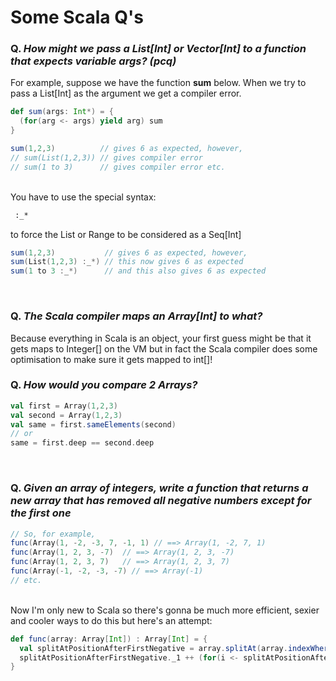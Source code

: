# Some Scala Q's<br>
### Q. *How might we pass a List[Int] or Vector[Int] to a function that expects variable args? (pcq)*
For example, suppose we have the function **sum** below. When we try to pass a List[Int] as the argument we get a compiler error.
```scala
def sum(args: Int*) = {
  (for(arg <- args) yield arg) sum
}

sum(1,2,3)          // gives 6 as expected, however,
// sum(List(1,2,3)) // gives compiler error
// sum(1 to 3)      // gives compiler error etc.
```
<br>
You have to use the special syntax:

```bash
 :_* 
```

to force the List or Range to be considered as a Seq[Int]<br>

```scala
sum(1,2,3)           // gives 6 as expected, however,
sum(List(1,2,3) :_*) // this now gives 6 as expected 
sum(1 to 3 :_*)      // and this also gives 6 as expected
```
<br>

### Q. *The Scala compiler maps an Array[Int] to what?*
Because everything in Scala is an object, your first guess might be that it gets maps to Integer[] on the VM but in fact the Scala compiler does some optimisation to make sure it gets mapped to int[]!

### Q. *How would you compare 2 Arrays?*
```scala
val first = Array(1,2,3)
val second = Array(1,2,3)
val same = first.sameElements(second)
// or
same = first.deep == second.deep
```
<br>


### Q. *Given an array of integers, write a function that returns a new array that has removed all negative numbers except for the first one*<br>
```scala
// So, for example, 
func(Array(1, -2, -3, 7, -1, 1) // ==> Array(1, -2, 7, 1)
func(Array(1, 2, 3, -7)  // ==> Array(1, 2, 3, -7)
func(Array(1, 2, 3, 7)   // ==> Array(1, 2, 3, 7)
func(Array(-1, -2, -3, -7) // ==> Array(-1)
// etc.
```
<br>
Now I'm only new to Scala so there's gonna be much more efficient, sexier and cooler ways to do this but here's an attempt:

```scala
def func(array: Array[Int]) : Array[Int] = {
  val splitAtPositionAfterFirstNegative = array.splitAt(array.indexWhere(_ < 0) + 1)
  splitAtPositionAfterFirstNegative._1 ++ (for(i <- splitAtPositionAfterFirstNegative._2 if(i >= 0)) yield i)
}
```

<br>
